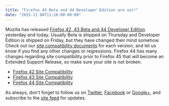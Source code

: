 ```yaml
---
title: "Firefox 43 Beta and 44 Developer Edition are out!"
date: "2015-11-04T11:16:00-08:00"
---
```

Mozilla has released [Firefox 42, 43 Beta and 44 Developer Edition](https://www.mozilla.org/firefox/channel/) yesterday and today. Usually Beta is shipped on Thursday and Developer Edition is shipped on Friday, but they have changed their mind somehow. Check out our [site compatibility documents](https://www.fxsitecompat.dev/en-CA/docs/) for each version, and let us know if you find any other changes or regressions. Firefox 44 has many changes regarding site compatibility prior to Firefox 45 that will become an Extended Support Release, so make sure your site is not broken.

* [Firefox 42 Site Compatibility](https://www.fxsitecompat.dev/en-CA/releases/42/)
* [Firefox 43 Site Compatibility](https://www.fxsitecompat.dev/en-CA/releases/43/)
* [Firefox 44 Site Compatibility](https://www.fxsitecompat.dev/en-CA/releases/44/)

As always, don't forget to follow us on [Twitter](https://twitter.com/FxSiteCompat), [Facebook](https://www.facebook.com/FxSiteCompat) or [Google+](https://plus.google.com/+FxSiteCompatibility), and subscribe to the [site feed](https://www.fxsitecompat.dev/en-CA/index.xml) for updates.
